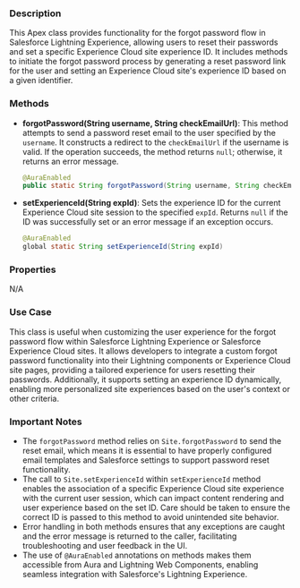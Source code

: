 ### Description
This Apex class provides functionality for the forgot password flow in Salesforce Lightning Experience, allowing users to reset their passwords and set a specific Experience Cloud site experience ID. It includes methods to initiate the forgot password process by generating a reset password link for the user and setting an Experience Cloud site's experience ID based on a given identifier. 

### Methods

- **forgotPassword(String username, String checkEmailUrl)**: This method attempts to send a password reset email to the user specified by the `username`. It constructs a redirect to the `checkEmailUrl` if the username is valid. If the operation succeeds, the method returns `null`; otherwise, it returns an error message.

    ```java
    @AuraEnabled
    public static String forgotPassword(String username, String checkEmailUrl)
    ```

- **setExperienceId(String expId)**: Sets the experience ID for the current Experience Cloud site session to the specified `expId`. Returns `null` if the ID was successfully set or an error message if an exception occurs.

    ```java
    @AuraEnabled
    global static String setExperienceId(String expId)
    ```

### Properties
N/A

### Use Case
This class is useful when customizing the user experience for the forgot password flow within Salesforce Lightning Experience or Salesforce Experience Cloud sites. It allows developers to integrate a custom forgot password functionality into their Lightning components or Experience Cloud site pages, providing a tailored experience for users resetting their passwords. Additionally, it supports setting an experience ID dynamically, enabling more personalized site experiences based on the user's context or other criteria.

### Important Notes
- The `forgotPassword` method relies on `Site.forgotPassword` to send the reset email, which means it is essential to have properly configured email templates and Salesforce settings to support password reset functionality.
- The call to `Site.setExperienceId` within `setExperienceId` method enables the association of a specific Experience Cloud site experience with the current user session, which can impact content rendering and user experience based on the set ID. Care should be taken to ensure the correct ID is passed to this method to avoid unintended site behavior.
- Error handling in both methods ensures that any exceptions are caught and the error message is returned to the caller, facilitating troubleshooting and user feedback in the UI.
- The use of `@AuraEnabled` annotations on methods makes them accessible from Aura and Lightning Web Components, enabling seamless integration with Salesforce's Lightning Experience.